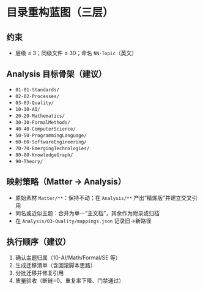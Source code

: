 # 目录重构蓝图（三层）

## 约束

- 层级 ≤ 3；同级文件 ≤ 30；命名 `NN-Topic`（英文）

## Analysis 目标骨架（建议）

- `01-01-Standards/`
- `02-02-Processes/`
- `03-03-Quality/`
- `10-10-AI/`
- `20-20-Mathematics/`
- `30-30-FormalMethods/`
- `40-40-ComputerScience/`
- `50-50-ProgrammingLanguage/`
- `60-60-SoftwareEngineering/`
- `70-70-EmergingTechnologies/`
- `80-80-KnowledgeGraph/`
- `90-Theory/`

## 映射策略（Matter → Analysis）

- 原始素材 `Matter/**`：保持不动；在 `Analysis/**` 产出“精炼版”并建立交叉引用
- 同名或近似主题：合并为单一“主文档”，其余作为附录或归档
- 在 `Analysis/03-Quality/mappings.json` 记录旧→新路径

## 执行顺序（建议）

1. 确认主题归属（10-AI/Math/Formal/SE 等）
2. 生成迁移清单（含回滚脚本思路）
3. 分批迁移并修复引用
4. 质量验收（断链=0、重复率下降、门禁通过）
